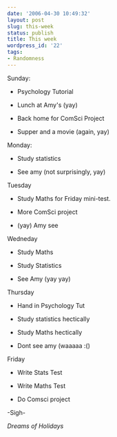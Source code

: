 ```yaml
---
date: '2006-04-30 10:49:32'
layout: post
slug: this-week
status: publish
title: This week
wordpress_id: '22'
tags:
- Randomness
---
```


Sunday:



	
  * Psychology Tutorial

	
  * Lunch at Amy's (yay)

	
  * Back home for ComSci Project

	
  * Supper and a movie (again, yay)


Monday:

	
  * Study statistics

	
  * See amy (not surprisingly, yay)


Tuesday

	
  * Study Maths for Friday mini-test.

	
  * More ComSci project

	
  * (yay) Amy see


Wedneday

	
  * Study Maths

	
  * Study Statistics

	
  * See Amy (yay yay)


Thursday

	
  * Hand in Psychology Tut

	
  * Study statistics hectically

	
  * Study Maths hectically

	
  * Dont see amy (waaaaa :()


Friday

	
  * Write Stats Test

	
  * Write Maths Test

	
  * Do Comsci project


-Sigh-

*Dreams of Holidays*
